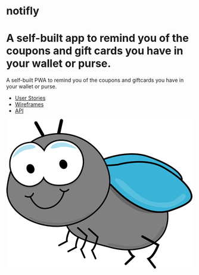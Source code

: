# notifly

A self-built app to remind you of the coupons and gift cards you have in your wallet or purse.
=======


A self-built PWA to remind you of the coupons and giftcards you have in your wallet or purse.


- [User Stories](./docs/user-stories.md)
- [Wireframes](./docs/wireframes.md)
- [API](./api/readme.md)

<img src="/app/src/media/images/notifly.jpg" class="25%">
